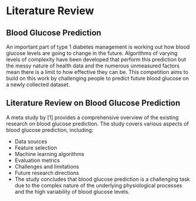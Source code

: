 # Literature Review

## Blood Glucose Prediction

An important part of type 1 diabetes management is working out how blood glucose levels are going to change in the future. Algorithms of varying levels of complexity have been developed that perform this prediction but the messy nature of health data and the numerous unmeasured factors mean there is a limit to how effective they can be. This competition aims to build on this work by challenging people to predict future blood glucose on a newly collected dataset.

## Literature Review on Blood Glucose Prediction

A meta study by [1] provides a comprehensive overview of the existing research on blood glucose prediction. The study covers various aspects of blood glucose prediction, including:

- Data sources
- Feature selection
- Machine learning algorithms
- Evaluation metrics
- Challenges and limitations
- Future research directions
- The study concludes that blood glucose prediction is a challenging task due to the complex nature of the underlying physiological processes and the high variability of blood glucose levels.



